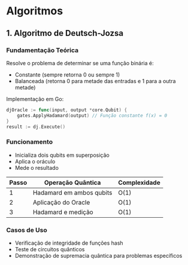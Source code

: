 # Algoritmos

## 1. Algoritmo de Deutsch-Jozsa

### Fundamentação Teórica

Resolve o problema de determinar se uma função binária é:

- Constante (sempre retorna 0 ou sempre 1)
- Balanceada (retorna 0 para metade das entradas e 1 para a outra metade)

Implementação em Go:

```go
djOracle := func(input, output *core.Qubit) {
    gates.ApplyHadamard(output) // Função constante f(x) = 0
}
result := dj.Execute()
```

### Funcionamento

- Inicializa dois qubits em superposição
- Aplica o oráculo
- Mede o resultado


| Passo | Operação Quântica | Complexidade |
| -------- | ----- | ----------- |
| 1       | Hadamard em ambos qubits | O(1) |
| 2        |Aplicação do Oracle | O(1) |
| 3        | Hadamard e medição | O(1) |

### Casos de Uso

- Verificação de integridade de funções hash
- Teste de circuitos quânticos
- Demonstração de supremacia quântica para problemas específicos